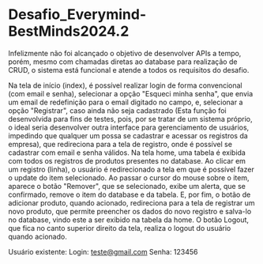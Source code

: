 # Desafio_Everymind-BestMinds2024.2

Infelizmente não foi alcançado o objetivo de desenvolver APIs a tempo, porém, 
mesmo com chamadas diretas ao database para realização de CRUD, o sistema está
funcional e atende a todos os requisitos do desafio.

Na tela de início (index), é possível realizar login de forma convencional (com email
e senha), selecionar a opção "Esqueci minha senha", que envia um email de redefinição para
o email digitado no campo, e, selecionar a opção "Registrar", caso ainda não seja
cadastrado (Esta função foi desenvolvida para fins de testes, pois, por se tratar de um
sistema próprio, o ideal seria desenvolver outra interface para gerenciamento de
usuários, impedindo que qualquer um possa se cadastrar e acessar os registros da
empresa), que redireciona para a tela de registro, onde é possível se cadastrar com
email e senha válidos.
Na tela home, uma tabela é exibida com todos os registros de produtos presentes no database.
Ao clicar em um registro (linha), o usuário é redirecionado a tela em que é possível 
fazer o update do item selecionado. Ao passar o cursor do mouse sobre o item, aparece o
botão "Remover", que se selecionado, exibe um alerta, que se confirmado, remove o item 
do database e da tabela. E, por fim, o botão de adicionar produto, quando acionado, 
redireciona para a tela de registrar um novo produto, que permite preencher os dados
do novo registro e salva-lo no database, vindo este a ser exibido na tabela da home.
O botão Logout, que fica no canto superior direito da tela, realiza o logout do usuário
quando acionado.

Usuário existente:
Login: teste@gmail.com
Senha: 123456
